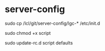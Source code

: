 # server-config

sudo cp /lcl/git/server-config/lgc-* /etc/init.d

sudo chmod +x script

sudo update-rc.d script defaults
